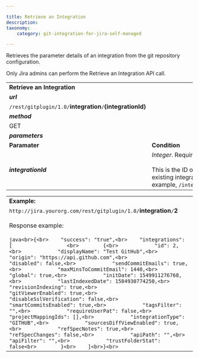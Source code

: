 ```yaml
---

title: Retrieve an Integration
description:
taxonomy:
    category: git-integration-for-jira-self-managed

---
```

Retrieves the parameter details of an integration from the git repository configuration.

Only Jira admins can perform the Retrieve an Integration API call.

|     |     |
| --- | --- |
| **Retrieve an Integration** |     |
| _**url**_ |     |
| `/rest/gitplugin/1.0/`**integration**`/`**{integrationId}** |     |
| _**method**_ |     |
| GET |     |
| _**parameters**_ |     |
| **Paramater** | **Condition** |
| _**integrationId**_ | _Integer_. Required.<br><br>This is the ID of the existing integration. For example, `/integration/2`. |

|     |
| --- |
| **Example:** |
| `http://jira.yourorg.com/rest/gitplugin/1.0/`**integration**`/`**2**<br><br>Response example:<br><br>```java<br>{<br>    "success": "true",<br>    "integrations": [                  <br>        {<br>            "id": 2,<br>            "displayName": "Test GitHub",<br>            "origin": "https://api.github.com",<br>            "disabled": false,<br>            "sendCommitEmails": true,<br>            "maxMinsToCommitEmail": 1440,<br>            "global": true,<br>            "initDate": 1549911276768,<br>            "lastIndexedDate": 1584930774250,<br>            "revisionIndexing": true,<br>            "gitViewerEnabled": true,<br>            "disableSslVerification": false,<br>            "smartCommitsEnabled": true,<br>            "tagsFilter": "",<br>            "requireUserPat": false,<br>            "projectMappingIds": [],<br>            "integrationType": "GITHUB",<br>            "sourcesDiffViewEnabled": true,<br>            "refSpecNotes": true,<br>            "refSpecChanges": false,<br>            "apiPath": "",<br>            "apiFilter": "",<br>            "trustFolderStat": false<br>        }<br>    ]<br>}<br>``` |

